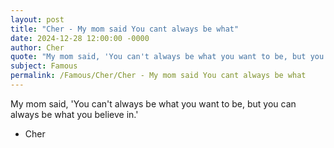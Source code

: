```yaml
---
layout: post
title: "Cher - My mom said You cant always be what"
date: 2024-12-28 12:00:00 -0000
author: Cher
quote: "My mom said, 'You can't always be what you want to be, but you can always be what you believe in.'"
subject: Famous
permalink: /Famous/Cher/Cher - My mom said You cant always be what
---
```


My mom said, 'You can't always be what you want to be, but you can always be what you believe in.'

- Cher
